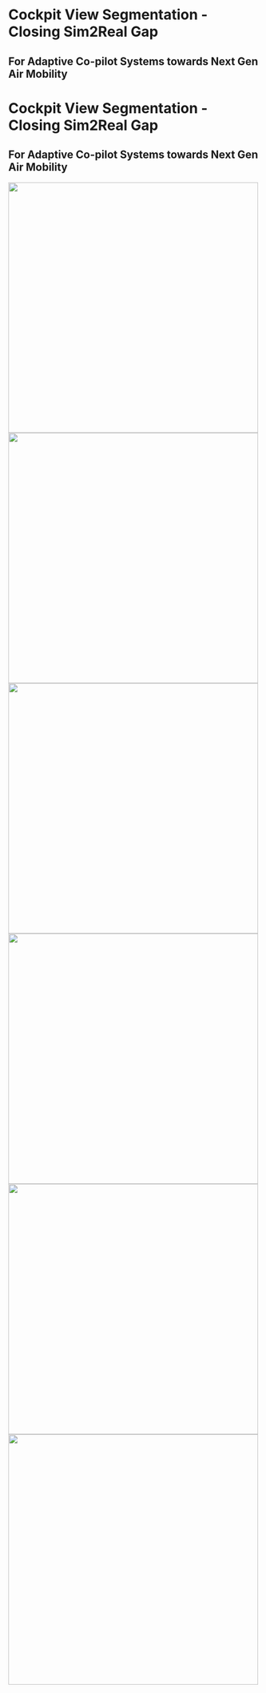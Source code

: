 # Cockpit View Segmentation - Closing Sim2Real Gap
## For Adaptive Co-pilot Systems towards Next Gen Air Mobility
# Cockpit View Segmentation - Closing Sim2Real Gap
## For Adaptive Co-pilot Systems towards Next Gen Air Mobility

<img src="https://github.com/sjhpark/pilotview_segmentation/assets/83327791/0513ae79-ff3c-48a3-b6c3-3e3f7bbd770e" width="500">
<img src="https://github.com/sjhpark/pilotview_segmentation/assets/83327791/1ff61014-573e-44ec-bc23-02c716537db9" width="500">
<img src="https://github.com/sjhpark/pilotview_segmentation/assets/83327791/f1559939-1632-4639-bdac-789c3d8bb0c3" width="500">
<img src="https://github.com/sjhpark/pilotview_segmentation/assets/83327791/ab5d797e-0cf8-458b-8fa6-e7b9d1dcd3cd" width="500">
<img src="https://github.com/sjhpark/pilotview_segmentation/assets/83327791/7f501c60-33ea-446d-a888-ab87e4d41930" width="500">
<img src="https://github.com/sjhpark/pilotview_segmentation/assets/83327791/10ce2025-0f8a-4774-98d0-531078073682" width="500">
